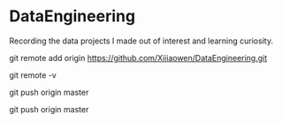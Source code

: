 # DataEngineering
Recording the data projects I made out of interest and learning curiosity.


git remote add origin https://github.com/Xiiiaowen/DataEngineering.git

git remote -v

git push origin master

git push origin master

